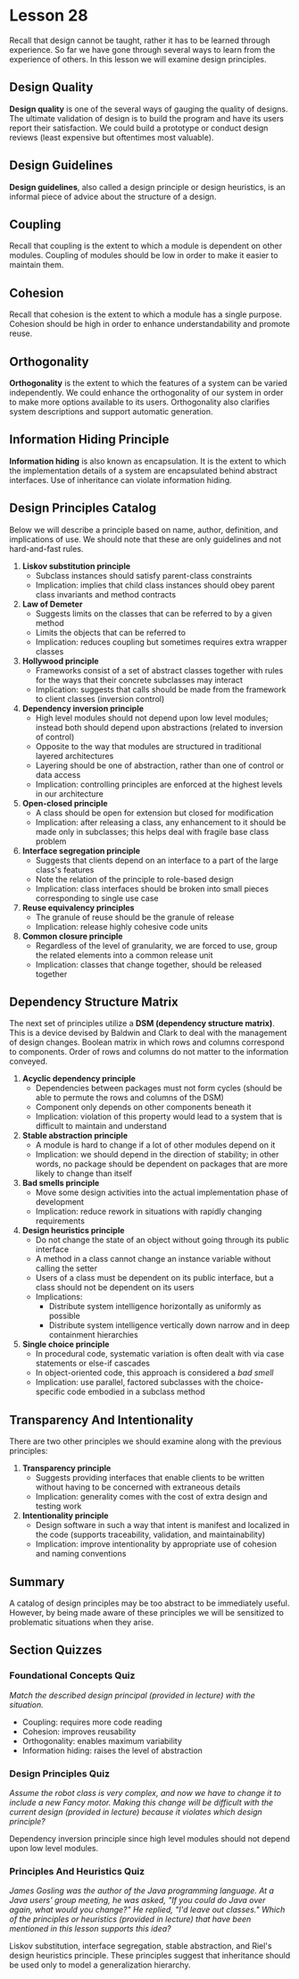 # Lesson 28

Recall that design cannot be taught, rather it has to be learned through experience. So far we have gone through several ways to learn from the experience of others. In this lesson we will examine design principles.

## Design Quality

**Design quality** is one of the several ways of gauging the quality of designs. The ultimate validation of design is to build the program and have its users report their satisfaction. We could build a prototype or conduct design reviews (least expensive but oftentimes most valuable).

## Design Guidelines

**Design guidelines**, also called a design principle or design heuristics, is an informal piece of advice about the structure of a design.

## Coupling

Recall that coupling is the extent to which a module is dependent on other modules. Coupling of modules should be low in order to make it easier to maintain them.

## Cohesion

Recall that cohesion is the extent to which a module has a single purpose. Cohesion should be high in order to enhance understandability and promote reuse.

## Orthogonality

**Orthogonality** is the extent to which the features of a system can be varied independently. We could enhance the orthogonality of our system in order to make more options available to its users. Orthogonality also clarifies system descriptions and support automatic generation.

## Information Hiding Principle

**Information hiding** is also known as encapsulation. It is the extent to which the implementation details of a system are encapsulated behind abstract interfaces. Use of inheritance can violate information hiding.

## Design Principles Catalog

Below we will describe a principle based on name, author, definition, and implications of use. We should note that these are only guidelines and not hard-and-fast rules.

1. **Liskov substitution principle**
   - Subclass instances should satisfy parent-class constraints
   - Implication: implies that child class instances should obey parent class invariants and method contracts
2. **Law of Demeter**
   - Suggests limits on the classes that can be referred to by a given method
   - Limits the objects that can be referred to
   - Implication: reduces coupling but sometimes requires extra wrapper classes
3. **Hollywood principle**
   - Frameworks consist of a set of abstract classes together with rules for the ways that their concrete subclasses may interact
   - Implication: suggests that calls should be made from the framework to client classes (inversion control)
4. **Dependency inversion principle**
   - High level modules should not depend upon low level modules; instead both should depend upon abstractions (related to inversion of control)
   - Opposite to the way that modules are structured in traditional layered architectures
   - Layering should be one of abstraction, rather than one of control or data access
   - Implication: controlling principles are enforced at the highest levels in our architecture
5. **Open-closed principle**
   - A class should be open for extension but closed for modification
   - Implication: after releasing a class, any enhancement to it should be made only in subclasses; this helps deal with fragile base class problem
6. **Interface segregation principle**
   - Suggests that clients depend on an interface to a part of the large class's features
   - Note the relation of the principle to role-based design
   - Implication: class interfaces should be broken into small pieces corresponding to single use case
7. **Reuse equivalency principles**
   - The granule of reuse should be the granule of release
   - Implication: release highly cohesive code units
8. **Common closure principle**
   - Regardless of the level of granularity, we are forced to use, group the related elements into a common release unit
   - Implication: classes that change together, should be released together

## Dependency Structure Matrix

The next set of principles utilize a **DSM (dependency structure matrix)**. This is a device devised by Baldwin and Clark to deal with the management of design changes. Boolean matrix in which rows and columns correspond to components. Order of rows and columns do not matter to the information conveyed.

1. **Acyclic dependency principle**
   - Dependencies between packages must not form cycles (should be able to permute the rows and columns of the DSM)
   - Component only depends on other components beneath it
   - Implication: violation of this property would lead to a system that is difficult to maintain and understand
2. **Stable abstraction principle**
   - A module is hard to change if a lot of other modules depend on it
   - Implication: we should depend in the direction of stability; in other words, no package should be dependent on packages that are more likely to change than itself
3. **Bad smells principle**
   - Move some design activities into the actual implementation phase of development
   - Implication: reduce rework in situations with rapidly changing requirements
4. **Design heuristics principle**
   - Do not change the state of an object without going through its public interface
   - A method in a class cannot change an instance variable without calling the setter
   - Users of a class must be dependent on its public interface, but a class should not be dependent on its users
   - Implications:
     - Distribute system intelligence horizontally as uniformly as possible
     - Distribute system intelligence vertically down narrow and in deep containment hierarchies
5. **Single choice principle**
   - In procedural code, systematic variation is often dealt with via case statements or else-if cascades
   - In object-oriented code, this approach is considered a _bad smell_
   - Implication: use parallel, factored subclasses with the choice-specific code embodied in a subclass method

## Transparency And Intentionality

There are two other principles we should examine along with the previous principles:

1. **Transparency principle**
   - Suggests providing interfaces that enable clients to be written without having to be concerned with extraneous details
   - Implication: generality comes with the cost of extra design and testing work
2. **Intentionality principle**
   - Design software in such a way that intent is manifest and localized in the code (supports traceability, validation, and maintainability)
   - Implication: improve intentionality by appropriate use of cohesion and naming conventions

## Summary

A catalog of design principles may be too abstract to be immediately useful. However, by being made aware of these principles we will be sensitized to problematic situations when they arise.

## Section Quizzes

### Foundational Concepts Quiz

_Match the described design principal (provided in lecture) with the situation._

- Coupling: requires more code reading
- Cohesion: improves reusability
- Orthogonality: enables maximum variability
- Information hiding: raises the level of abstraction

### Design Principles Quiz

_Assume the robot class is very complex, and now we have to change it to include a new Fancy motor. Making this change will be difficult with the current design (provided in lecture) because it violates which design principle?_

Dependency inversion principle since high level modules should not depend upon low level modules.

### Principles And Heuristics Quiz

_James Gosling was the author of the Java programming language. At a Java users' group meeting, he was asked, "If you could do Java over again, what would you change?" He replied, "I'd leave out classes." Which of the principles or heuristics (provided in lecture) that have been mentioned in this lesson supports this idea?_

Liskov substitution, interface segregation, stable abstraction, and Riel's design heuristics principle. These principles suggest that inheritance should be used only to model a generalization hierarchy.
